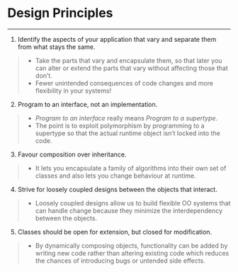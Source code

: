 # Design Principles

___

1. Identify the aspects of your application that vary and separate them from what stays the same.

> - Take the parts that vary and encapsulate them, so that later you can alter or extend the parts that vary without affecting those that don’t.
> - Fewer unintended consequences of code changes and more flexibility in your systems!

2. Program to an interface, not an implementation.

> - *Program to an interface* really means
    *Program to a supertype*.
> - The point is to exploit polymorphism by programming to a supertype so that the actual runtime object isn’t locked into the code.

3. Favour composition over inheritance.

> - It lets you encapsulate a family of algorithms into their own set of classes and also lets you change behaviour at runtime.

4. Strive for loosely coupled designs between the objects that interact.

> - Loosely coupled designs allow us to build flexible OO systems that can handle change because they minimize the interdependency between the objects.

5. Classes should be open for extension, but closed for modification.

> - By dynamically composing objects, functionality can be added by writing new code rather than altering existing code which reduces the chances of introducing bugs or untended side effects.
